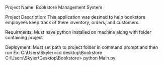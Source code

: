 Project Name: Bookstore Management System

Project Description: This application was desined to help bookstore employees keep track of there inventory, orders, and customers.

Requirments: Must have python installed on machine along with folder containing project

Deployment: Must set path to project folder in command prompt and then run Ex: 
C:\Users\Skyler>cd desktop\Bookstore
C:\Users\Skyler\Desktop\Bookstore> python Main.py
